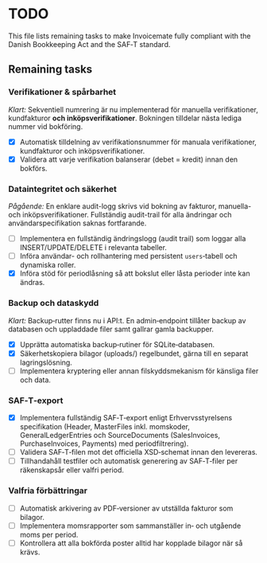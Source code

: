 # TODO

This file lists remaining tasks to make Invoicemate fully compliant with the Danish Bookkeeping Act and the SAF‑T standard.

## Remaining tasks

### Verifikationer & spårbarhet

*Klart:* Sekventiell numrering är nu implementerad för manuella verifikationer, kundfakturor **och inköpsverifikationer**. Bokningen tilldelar nästa lediga nummer vid bokföring.

- [x] Automatisk tilldelning av verifikationsnummer för manuala verifikationer, kundfakturor och inköpsverifikationer.
- [x] Validera att varje verifikation balanserar (debet = kredit) innan den bokförs.

### Dataintegritet och säkerhet

*Pågående:* En enklare audit-logg skrivs vid bokning av fakturor, manuella- och inköpsverifikationer. Fullständig audit-trail för alla ändringar och användarspecifikation saknas fortfarande.

- [ ] Implementera en fullständig ändringslogg (audit trail) som loggar alla INSERT/UPDATE/DELETE i relevanta tabeller.
- [ ] Införa användar- och rollhantering med persistent `users`‑tabell och dynamiska roller.
- [x] Införa stöd för periodlåsning så att bokslut eller låsta perioder inte kan ändras.

### Backup och dataskydd

*Klart:* Backup‑rutter finns nu i API:t. En admin‑endpoint tillåter backup av databasen och uppladdade filer samt gallrar gamla backupper.

- [x] Upprätta automatiska backup‑rutiner för SQLite‑databasen.
- [x] Säkerhetskopiera bilagor (uploads/) regelbundet, gärna till en separat lagringslösning.
- [ ] Implementera kryptering eller annan filskyddsmekanism för känsliga filer och data.

### SAF‑T‑export

- [x] Implementera fullständig SAF‑T‑export enligt Erhvervsstyrelsens specifikation (Header, MasterFiles inkl. momskoder, GeneralLedgerEntries och SourceDocuments (SalesInvoices, PurchaseInvoices, Payments) med periodfiltrering).
- [ ] Validera SAF‑T‑filen mot det officiella XSD‑schemat innan den levereras.
- [ ] Tillhandahåll testfiler och automatisk generering av SAF‑T‑filer per räkenskapsår eller valfri period.

### Valfria förbättringar

- [ ] Automatisk arkivering av PDF‑versioner av utställda fakturor som bilagor.
- [ ] Implementera momsrapporter som sammanställer in‑ och utgående moms per period.
- [ ] Kontrollera att alla bokförda poster alltid har kopplade bilagor när så krävs.
